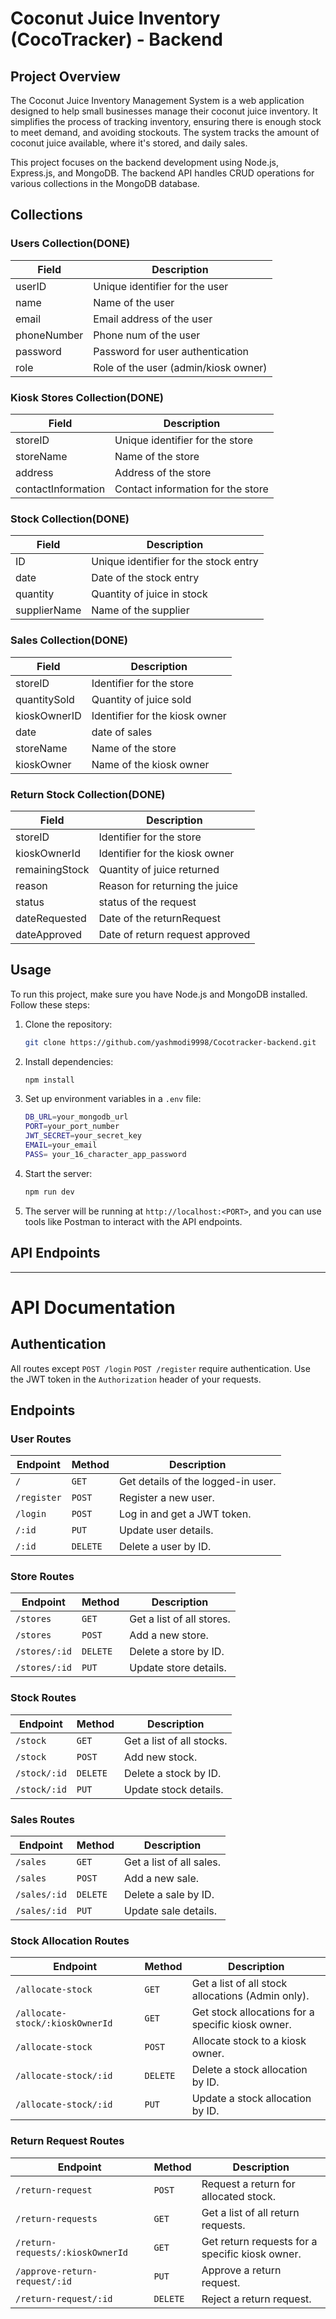 # Coconut Juice Inventory (CocoTracker) - Backend

## Project Overview

The Coconut Juice Inventory Management System is a web application designed to help small businesses manage their coconut juice inventory. It simplifies the process of tracking inventory, ensuring there is enough stock to meet demand, and avoiding stockouts. The system tracks the amount of coconut juice available, where it's stored, and daily sales.

This project focuses on the backend development using Node.js, Express.js, and MongoDB. The backend API handles CRUD operations for various collections in the MongoDB database.

## Collections

### Users Collection(DONE)

| Field       | Description                          |
| ----------- | ------------------------------------ |
| userID      | Unique identifier for the user       |
| name        | Name of the user                     |
| email       | Email address of the user            |
| phoneNumber | Phone num of the user                |
| password    | Password for user authentication     |
| role        | Role of the user (admin/kiosk owner) |

### Kiosk Stores Collection(DONE)

| Field              | Description                       |
| ------------------ | --------------------------------- |
| storeID            | Unique identifier for the store   |
| storeName          | Name of the store                 |
| address            | Address of the store              |
| contactInformation | Contact information for the store |

### Stock Collection(DONE)

| Field        | Description                           |
| ------------ | ------------------------------------- |
| ID           | Unique identifier for the stock entry |
| date         | Date of the stock entry               |
| quantity     | Quantity of juice in stock            |
| supplierName | Name of the supplier                  |

### Sales Collection(DONE)

| Field        | Description                    |
| ------------ | ------------------------------ |
| storeID      | Identifier for the store       |
| quantitySold | Quantity of juice sold         |
| kioskOwnerID | Identifier for the kiosk owner |
| date         | date of sales                  |
| storeName    | Name of the store              |
| kioskOwner   | Name of the kiosk owner        |

### Return Stock Collection(DONE)

| Field          | Description                     |
| -------------- | ------------------------------- |
| storeID        | Identifier for the store        |
| kioskOwnerId   | Identifier for the kiosk owner  |
| remainingStock | Quantity of juice returned      |
| reason         | Reason for returning the juice  |
| status         | status of the request           |
| dateRequested  | Date of the returnRequest       |
| dateApproved   | Date of return request approved |



## Usage

To run this project, make sure you have Node.js and MongoDB installed. Follow these steps:

1. Clone the repository:

   ```sh
   git clone https://github.com/yashmodi9998/Cocotracker-backend.git

   ```

2. Install dependencies:

   ```sh
   npm install
   ```

3. Set up environment variables in a `.env` file:

   ```sh
   DB_URL=your_mongodb_url
   PORT=your_port_number
   JWT_SECRET=your_secret_key
   EMAIL=your_email
   PASS= your_16_character_app_password
   ```

4. Start the server:

   ```sh
   npm run dev
   ```

5. The server will be running at `http://localhost:<PORT>`, and you can use tools like Postman to interact with the API endpoints.

## API Endpoints


---

# API Documentation

## Authentication
All routes except `POST /login` `POST /register` require authentication. Use the JWT token in the `Authorization` header of your requests.

## Endpoints

### User Routes

| **Endpoint**        | **Method** | **Description**                  |
|---------------------|------------|----------------------------------|
| `/`                 | `GET`      | Get details of the logged-in user. |
| `/register`         | `POST`     | Register a new user.              |
| `/login`            | `POST`     | Log in and get a JWT token.       |
| `/:id`              | `PUT`      | Update user details.             |
| `/:id`              | `DELETE`   | Delete a user by ID.             |

### Store Routes

| **Endpoint**        | **Method** | **Description**                  |
|---------------------|------------|----------------------------------|
| `/stores`           | `GET`      | Get a list of all stores.        |
| `/stores`           | `POST`     | Add a new store.                 |
| `/stores/:id`       | `DELETE`   | Delete a store by ID.            |
| `/stores/:id`       | `PUT`      | Update store details.            |

### Stock Routes

| **Endpoint**        | **Method** | **Description**                  |
|---------------------|------------|----------------------------------|
| `/stock`            | `GET`      | Get a list of all stocks.        |
| `/stock`            | `POST`     | Add new stock.                   |
| `/stock/:id`        | `DELETE`   | Delete a stock by ID.            |
| `/stock/:id`        | `PUT`      | Update stock details.            |

### Sales Routes

| **Endpoint**        | **Method** | **Description**                  |
|---------------------|------------|----------------------------------|
| `/sales`            | `GET`      | Get a list of all sales.         |
| `/sales`            | `POST`     | Add a new sale.                  |
| `/sales/:id`        | `DELETE`   | Delete a sale by ID.             |
| `/sales/:id`        | `PUT`      | Update sale details.             |

### Stock Allocation Routes

| **Endpoint**                         | **Method** | **Description**                           |
|--------------------------------------|------------|-------------------------------------------|
| `/allocate-stock`                    | `GET`      | Get a list of all stock allocations (Admin only). |
| `/allocate-stock/:kioskOwnerId`      | `GET`      | Get stock allocations for a specific kiosk owner. |
| `/allocate-stock`                    | `POST`     | Allocate stock to a kiosk owner.          |
| `/allocate-stock/:id`                | `DELETE`   | Delete a stock allocation by ID.          |
| `/allocate-stock/:id`                | `PUT`      | Update a stock allocation by ID.          |

### Return Request Routes

| **Endpoint**                         | **Method** | **Description**                           |
|--------------------------------------|------------|-------------------------------------------|
| `/return-request`                    | `POST`     | Request a return for allocated stock.     |
| `/return-requests`                   | `GET`      | Get a list of all return requests.        |
| `/return-requests/:kioskOwnerId`     | `GET`      | Get return requests for a specific kiosk owner. |
| `/approve-return-request/:id`        | `PUT`      | Approve a return request.                 |
| `/return-request/:id`                | `DELETE`   | Reject a return request.                 |

